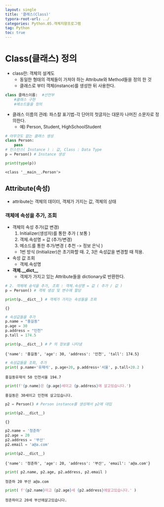 ```yaml
---
layout: single
title: '클래스(Class)'
typora-root-url: ../
categories: Python.05.객체지향프로그램
tag: Python
toc: true
---
```


# Class(클래스) 정의

- class란: 객체의 설계도
    - 동일한 형태의 객체들이 가져야 하는 Attribute와 Method들을 정의 한 것
    - 클래스로 부터 객체(instance)를 생성한 뒤 사용한다.
```python
class 클래스이름:  #선언부
    #클래스 구현
    #메소드들을 정의
```
- 클래스 이름의 관례: 파스칼 표기법-각 단어의 첫글자는 대문자 나머진 소문자로 정의한다.
    - 예) Person, Student, HighSchoolStudent
    


```python
# 아무것도 없는 클래스 생성
class Person:
    pass
# 인스턴스( Instance ) : 값, Class : Data Type
p = Person() # Instance 생성
```


```python
print(type(p))    
```

    <class '__main__.Person'>


## Attribute(속성) 
- attribute는 객체의 데이터, 객체가 가지는 값, 객체의 상태

### 객체에 속성을 추가, 조회
- 객체의 속성 추가(값 변경)
    1. Initializer(생성자)를 통한 추가 ( 보통 )
    2. 객체.속성명 = 값 (추가/변경) 
    3. 메소드를 통한 추가/변경 ( 추천 -> 정보 은닉 ) 
    - 1번 방식 (Initializer)은 초기화할 때. 2, 3은 속성값을 변경할 때 적용.
- 속성 값 조회
    - 객체.속성명
- **객체.\_\_dict\_\_**
    - 객체가 가지고 있는 Attribute들을 dictionary로 반환한다.


```python
# 2. 객체에 송석을 추가, 조회 : 객체.속성명 = 값 ( 추가 / 값 )
p = Person() # 객체 생성 및 변수에 할당
```


```python
print(p.__dict__) # 객체가 가지는 속성들을 조회
```

    {}



```python
# 속성값들을 추가
p.name = "홍길동"
p.age = 30
p.address = "인천"
p.tall = 174.5
```


```python
print(p.__dict__) # P 의 정보를 나타냄
```

    {'name': '홍길동', 'age': 30, 'address': '인천', 'tall': 174.5}



```python
# 속성값들을 조회, 추가
print( p.name+'유재석', p.age+20, p.address+'서울', p.tall+20.2 )
```

    홍길동유재석 50 인천서울 194.7



```python
print(f'{p.name}은 {p.age}세이고 {p.address}에 살고있습니다.')
```

    홍길동은 30세이고 인천에 살고있습니다.



```python
p2 = Person() # Person instance를 생성해서 p2에 대입
```


```python
print(p2.__dict__)
```

    {}



```python
p2.name = '정준하'
p2.age = 20
p2.address = '부산'
p2.email = 'a@a.com'
```


```python
print(p2.__dict__)
```

    {'name': '정준하', 'age': 20, 'address': '부산', 'email': 'a@a.com'}



```python
print( p2.name, p2.age, p2.address, p2.email )
```

    정준하 20 부산 a@a.com



```python
print( f'{p2.name}이고 {p2.age}세 {p2.address}에살고있습니다.' )
```

    정준하이고 20세 부산에살고있습니다.
